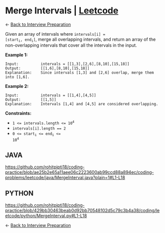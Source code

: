 # Merge Intervals | [Leetcode](https://leetcode.com/problems/merge-intervals/)


&larr; [Back to Interview Preparation](../InterviewPreparation.md)

Given an array of intervals where  <code>intervals[i] = [start<sub>i</sub>, end<sub>i</sub>]</code>, merge all overlapping intervals, and return an array of the non-overlapping intervals that cover all the intervals in the input.

**Example 1:**

```
Input:          intervals = [[1,3],[2,6],[8,10],[15,18]]
Output:         [[1,6],[8,10],[15,18]]
Explanation:    Since intervals [1,3] and [2,6] overlap, merge them into [1,6].
```

**Example 2:**

```
Input:          intervals = [[1,4],[4,5]]
Output:         [[1,5]]
Explanation:    Intervals [1,4] and [4,5] are considered overlapping.
```

**Constraints:**

- <code>1 <= intervals.length <= 10<sup>4</sup></code>
- <code>intervals[i].length == 2</code>
- <code>0 <= start<sub>i</sub> <= end<sub>i</sub> <= 10<sup>4</sup></code>

## JAVA

<https://github.com/rohitpjpti18/coding-practice/blob/ae25b2e65a11aee06c2223600ab99ccd88a894ec/coding-problems/leetcode/java/MergeInterval.java?plain=1#L1-L18>

## PYTHON

<https://github.com/rohitpjpti18/coding-practice/blob/429bb30463beab0d92bb70548102d5c79c3b4a38/coding/leetcode/python/MergeInterval.py#L1-L18>

&larr; [Back to Interview Preparation](../InterviewPreparation.md)
